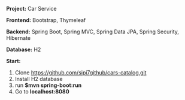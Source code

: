 **Project:** Car Service

**Frontend:** Bootstrap, Thymeleaf

**Backend:** Spring Boot, Spring MVC, Spring Data JPA, Spring Security, Hibernate

**Database:** H2

**Start:**
1. Clone https://github.com/sipi7github/cars-catalog.git
2. Install H2 database
3. run **$mvn spring-boot:run**
4. Go to **localhost:8080**
